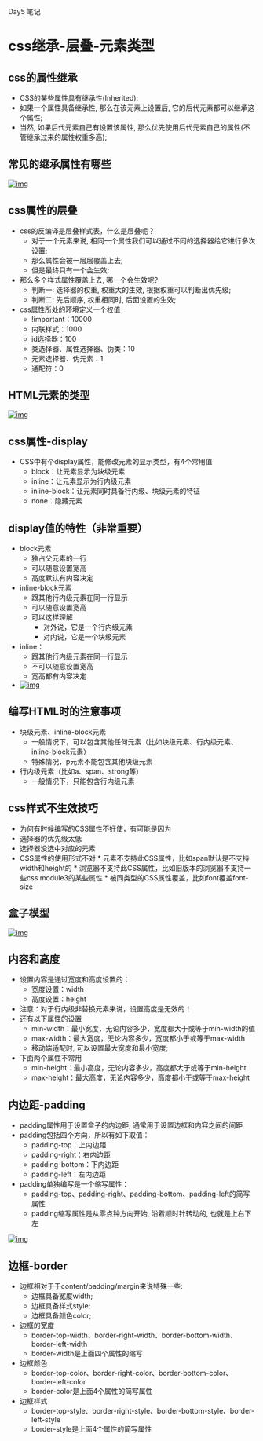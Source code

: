 Day5   笔记

# css继承-层叠-元素类型

## css的属性继承

- CSS的某些属性具有继承性(Inherited):
- 如果一个属性具备继承性, 那么在该元素上设置后, 它的后代元素都可以继承这个属性;
- 当然, 如果后代元素自己有设置该属性, 那么优先使用后代元素自己的属性(不管继承过来的属性权重多高);

## 常见的继承属性有哪些

[![img](https://camo.githubusercontent.com/93a9dfd906999a72c52ac1071fe4552dc820dc63dae4d3915aa455dc6f6181db/68747470733a2f2f696d672e6f6e6d6963726f736f66742e636e2f323032322f31322f31382f65313763383165312d336164642d346533322d613837342d6330393762353433356637322e706e67)](https://camo.githubusercontent.com/93a9dfd906999a72c52ac1071fe4552dc820dc63dae4d3915aa455dc6f6181db/68747470733a2f2f696d672e6f6e6d6963726f736f66742e636e2f323032322f31322f31382f65313763383165312d336164642d346533322d613837342d6330393762353433356637322e706e67)

## css属性的层叠

- css的反编译是层叠样式表，什么是层叠呢？
  - 对于一个元素来说, 相同一个属性我们可以通过不同的选择器给它进行多次设置;
  - 那么属性会被一层层覆盖上去;
  - 但是最终只有一个会生效;
- 那么多个样式属性覆盖上去, 哪一个会生效呢?
  - 判断一: 选择器的权重, 权重大的生效, 根据权重可以判断出优先级;
  - 判断二: 先后顺序, 权重相同时, 后面设置的生效;
- css属性所处的环境定义一个权值
  - !important：10000
  - 内联样式：1000
  - id选择器：100
  - 类选择器、属性选择器、伪类：10
  - 元素选择器、伪元素：1
  - 通配符：0

## HTML元素的类型

[![img](https://camo.githubusercontent.com/3d5543f6ad89ddf6df535fc3695d5716b72a1f1b2643abdb5aae19dc6bc7d8d9/68747470733a2f2f696d672e6f6e6d6963726f736f66742e636e2f323032322f31322f31382f64323532313563382d313835312d343939392d616461642d3737326537633739636439312e706e67)](https://camo.githubusercontent.com/3d5543f6ad89ddf6df535fc3695d5716b72a1f1b2643abdb5aae19dc6bc7d8d9/68747470733a2f2f696d672e6f6e6d6963726f736f66742e636e2f323032322f31322f31382f64323532313563382d313835312d343939392d616461642d3737326537633739636439312e706e67)

## css属性-display

- CSS中有个display属性，能修改元素的显示类型，有4个常用值
  - block：让元素显示为块级元素
  - inline：让元素显示为行内级元素
  - inline-block：让元素同时具备行内级、块级元素的特征
  - none：隐藏元素

## display值的特性（非常重要）

- block元素
  - 独占父元素的一行
  - 可以随意设置宽高
  - 高度默认有内容决定
- inline-block元素
  - 跟其他行内级元素在同一行显示
  - 可以随意设置宽高
  - 可以这样理解
    - 对外说，它是一个行内级元素
    - 对内说，它是一个块级元素
- inline：
  - 跟其他行内级元素在同一行显示
  - 不可以随意设置宽高
  - 宽高都有内容决定
- [![img](https://camo.githubusercontent.com/0525d5be2845b4c08ed138340f695d9d517d666342ead591699f8460a6eb9008/68747470733a2f2f696d672e6f6e6d6963726f736f66742e636e2f323032322f31322f31382f32356234323335352d383231332d343332332d383866382d3537663638333331393461362e706e67)](https://camo.githubusercontent.com/0525d5be2845b4c08ed138340f695d9d517d666342ead591699f8460a6eb9008/68747470733a2f2f696d672e6f6e6d6963726f736f66742e636e2f323032322f31322f31382f32356234323335352d383231332d343332332d383866382d3537663638333331393461362e706e67)

## 编写HTML时的注意事项

- 块级元素、inline-block元素
  - 一般情况下，可以包含其他任何元素（比如块级元素、行内级元素、inline-block元素）
  - 特殊情况，p元素不能包含其他块级元素
- 行内级元素（比如a、span、strong等）
  - 一般情况下，只能包含行内级元素

## css样式不生效技巧

- 为何有时候编写的CSS属性不好使，有可能是因为
- 选择器的优先级太低
- 选择器没选中对应的元素
- CSS属性的使用形式不对
  \* 元素不支持此CSS属性，比如span默认是不支持width和height的
  \* 浏览器不支持此CSS属性，比如旧版本的浏览器不支持一些css module3的某些属性
  \* 被同类型的CSS属性覆盖，比如font覆盖font-size

## 盒子模型

[![img](https://camo.githubusercontent.com/b26bb3f76114e25d879889c6893ab0668c12258dd0c17dc156c078ab81ea2ae6/68747470733a2f2f696d672e6f6e6d6963726f736f66742e636e2f323032322f31322f31382f62663466633465612d306435652d343561652d393766632d3131613763353336386363302e706e67)](https://camo.githubusercontent.com/b26bb3f76114e25d879889c6893ab0668c12258dd0c17dc156c078ab81ea2ae6/68747470733a2f2f696d672e6f6e6d6963726f736f66742e636e2f323032322f31322f31382f62663466633465612d306435652d343561652d393766632d3131613763353336386363302e706e67)

## 内容和高度

- 设置内容是通过宽度和高度设置的：
  - 宽度设置：width
  - 高度设置：height
- 注意：对于行内级非替换元素来说，设置高度是无效的！
- 还有以下属性的设置
  - min-width：最小宽度，无论内容多少，宽度都大于或等于min-width的值
  - max-width：最大宽度，无论内容多少，宽度都小于或等于max-width
  - 移动端适配时, 可以设置最大宽度和最小宽度;
- 下面两个属性不常用
  - min-height：最小高度，无论内容多少，高度都大于或等于min-height
  - max-height：最大高度，无论内容多少，高度都小于或等于max-height

## 内边距-padding

- padding属性用于设置盒子的内边距, 通常用于设置边框和内容之间的间距
- padding包括四个方向，所以有如下取值：
  - padding-top：上内边距
  - padding-right：右内边距
  - padding-bottom：下内边距
  - padding-left：左内边距
- padding单独编写是一个缩写属性：
  - padding-top、padding-right、padding-bottom、padding-left的简写属性
  - padding缩写属性是从零点钟方向开始, 沿着顺时针转动的, 也就是上右下左

[![img](https://camo.githubusercontent.com/a9aa51730acf459a2d833fb800aa563130c8c94f3a139d82dffbdbd2fa18be55/68747470733a2f2f696d672e6f6e6d6963726f736f66742e636e2f323032322f31322f31382f30633836313532652d306632382d346133662d613663392d3435646164616136366137652e706e67)](https://camo.githubusercontent.com/a9aa51730acf459a2d833fb800aa563130c8c94f3a139d82dffbdbd2fa18be55/68747470733a2f2f696d672e6f6e6d6963726f736f66742e636e2f323032322f31322f31382f30633836313532652d306632382d346133662d613663392d3435646164616136366137652e706e67)

## 边框-border

- 边框相对于于content/padding/margin来说特殊一些:
  - 边框具备宽度width;
  - 边框具备样式style;
  - 边框具备颜色color;
- 边框的宽度
  - border-top-width、border-right-width、border-bottom-width、border-left-width
  - border-width是上面四个属性的缩写
- 边框颜色
  - border-top-color、border-right-color、border-bottom-color、border-left-color
  - border-color是上面4个属性的简写属性
- 边框样式
  - border-top-style、border-right-style、border-bottom-style、border-left-style
  - border-style是上面4个属性的简写属性